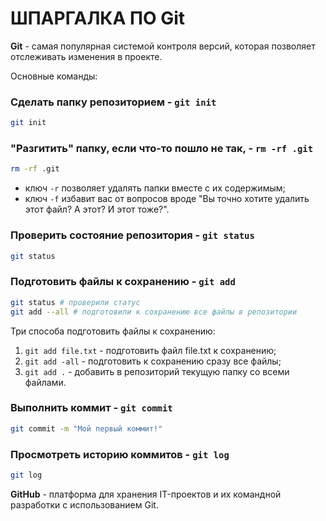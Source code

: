 # **ШПАРГАЛКА ПО Git**

**Git** - самая популярная системой контроля версий, которая позволяет отслеживать изменения в проекте.

Основные команды:

### **Сделать папку репозиторием - `git init`**
```BASH
git init
```

### **"Разгитить" папку, если что-то пошло не так, - `rm -rf .git`**
```BASH
rm -rf .git
```

- ключ `-r` позволяет удалять папки вместе с их содержимым;
- ключ `-f` избавит вас от вопросов вроде "Вы точно хотите удалить этот файл? А этот? И этот тоже?".

### **Проверить состояние репозитория - `git status`**
``` BASH
git status
```

### **Подготовить файлы к сохранению - `git add`**
```BASH
git status # проверили статус
git add --all # подготовили к сохранению все файлы в репозитории
```

Три способа подготовить файлы к сохранению: 
1. `git add file.txt` - подготовить файл file.txt к сохранению;
2. `git add -all` - подготовить к сохранению сразу все файлы; 
3. `git add .` - добавить в репозиторий текущую папку со всеми файлами. 

### **Выполнить коммит - `git commit`**
```BASH
git commit -m "Мой первый коммит!"
```

### **Просмотреть историю коммитов - `git log`**
```BASH
git log
```

**GitHub** - платформа для хранения IT-проектов и их командной разработки с использованием Git. 
